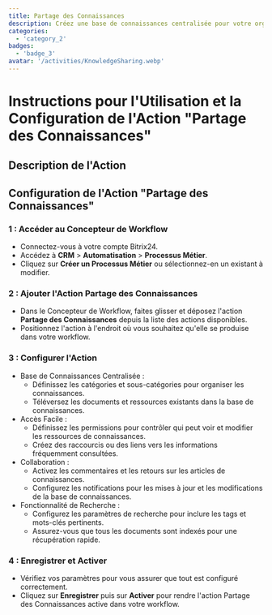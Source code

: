 ```yaml
---
title: Partage des Connaissances
description: Créez une base de connaissances centralisée pour votre organisation.
categories: 
  - 'category_2'
badges: 
  - 'badge_3'
avatar: '/activities/KnowledgeSharing.webp'
---
```

# Instructions pour l'Utilisation et la Configuration de l'Action "Partage des Connaissances"

## Description de l'Action

## **Configuration de l'Action "Partage des Connaissances"**

### 1 : Accéder au Concepteur de Workflow
- Connectez-vous à votre compte Bitrix24.
- Accédez à **CRM** > **Automatisation** > **Processus Métier**.
- Cliquez sur **Créer un Processus Métier** ou sélectionnez-en un existant à modifier.

### 2 : Ajouter l'Action Partage des Connaissances
- Dans le Concepteur de Workflow, faites glisser et déposez l'action **Partage des Connaissances** depuis la liste des actions disponibles.
- Positionnez l'action à l'endroit où vous souhaitez qu'elle se produise dans votre workflow.

### 3 : Configurer l'Action
- Base de Connaissances Centralisée :
  - Définissez les catégories et sous-catégories pour organiser les connaissances.
  - Téléversez les documents et ressources existants dans la base de connaissances.
- Accès Facile :
  - Définissez les permissions pour contrôler qui peut voir et modifier les ressources de connaissances.
  - Créez des raccourcis ou des liens vers les informations fréquemment consultées.
- Collaboration :
  - Activez les commentaires et les retours sur les articles de connaissances.
  - Configurez les notifications pour les mises à jour et les modifications de la base de connaissances.
- Fonctionnalité de Recherche :
  - Configurez les paramètres de recherche pour inclure les tags et mots-clés pertinents.
  - Assurez-vous que tous les documents sont indexés pour une récupération rapide.

### 4 : Enregistrer et Activer
- Vérifiez vos paramètres pour vous assurer que tout est configuré correctement.
- Cliquez sur **Enregistrer** puis sur **Activer** pour rendre l'action Partage des Connaissances active dans votre workflow.